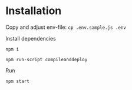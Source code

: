 # Installation

Copy and adjust env-file: `cp .env.sample.js .env`

Install dependencies
```
npm i

npm run-script compileanddeploy
```

Run
```
npm start
```
